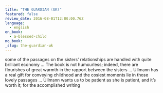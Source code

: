 ```yaml
---
title: "THE GUARDIAN (UK)"
featured: false
review_date: 2016-08-01T12:00:00.76Z
language:
  - english
en_book:
  - a-blessed-child
no_book:
_slug: the-guardian-uk
---
```


some of the passages on the sisters’ relationships are handled with quite brilliant economy … The book is not humourless; indeed, there are flourishes of great warmth in the rapport between the sisters … Ullmann has a real gift for conveying childhood and the cosiest moments lie in those lovely passages … Ullmann wants us to be patient as she is patient, and it’s worth it; for the accomplished writing

